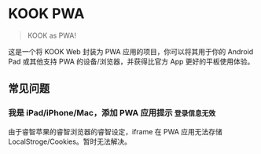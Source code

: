 # KOOK PWA
> KOOK as PWA!

这是一个将 KOOK Web 封装为 PWA 应用的项目，你可以将其用于你的 Android Pad 或其他支持 PWA 的设备/浏览器，并获得比官方 App 更好的平板使用体验。
## 常见问题
### 我是 iPad/iPhone/Mac，添加 PWA 应用提示 `登录信息无效`
由于睿智苹果的睿智浏览器的睿智设定，iframe 在 PWA 应用无法存储 LocalStroge/Cookies。暂时无法解决。
